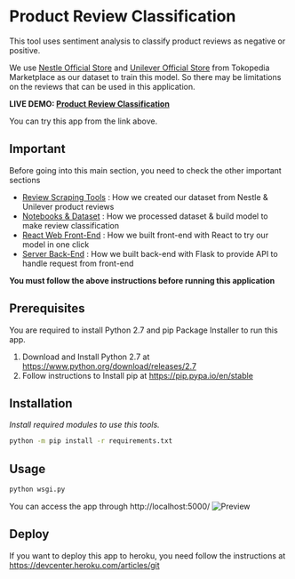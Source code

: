 # Product Review Classification

This tool uses sentiment analysis to classify product reviews as negative or positive.

We use [Nestle Official Store](https://www.tokopedia.com/nestle-indonesia) and [Unilever Official Store](https://www.tokopedia.com/unilever) from Tokopedia Marketplace as our dataset to train this model. So there may be limitations on the reviews that can be used in this application.

**LIVE DEMO: [Product Review Classification](https://www.google.com)**

You can try this app from the link above.

## Important

Before going into this main section, you need to check the other important sections

- [Review Scraping Tools](./tools) : How we created our dataset from Nestle & Unilever product reviews
- [Notebooks & Dataset](./notebooks) : How we processed dataset & build model to make review classification
- [React Web Front-End](./web) : How we built front-end with React to try our model in one click
- [Server Back-End](./server) : How we built back-end with Flask to provide API to handle request from front-end

**You must follow the above instructions before running this application**

## Prerequisites

You are required to install Python 2.7 and pip Package Installer to run this app.

1. Download and Install Python 2.7 at https://www.python.org/download/releases/2.7
2. Follow instructions to Install pip at https://pip.pypa.io/en/stable

## Installation

_Install required modules to use this tools._

```sh
python -m pip install -r requirements.txt
```

## Usage

```sh
python wsgi.py
```

You can access the app through http://localhost:5000/
![Preview](https://i.ibb.co/cczh02M/Jepretan-Layar-2021-12-12-pukul-17-40-55.png)

## Deploy

If you want to deploy this app to heroku, you need follow the instructions at https://devcenter.heroku.com/articles/git
